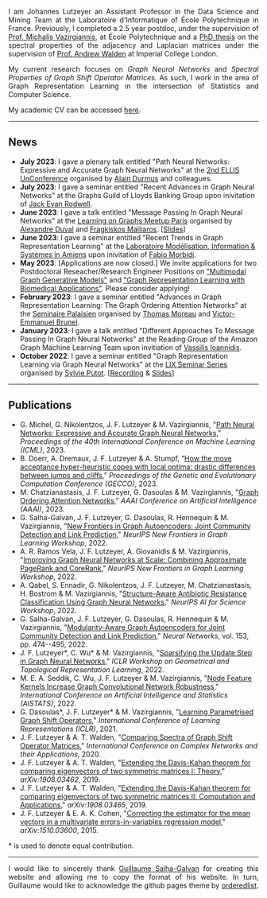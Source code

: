 <p style="text-align:justify">I am Johannes Lutzeyer an Assistant Professor in the Data Science and Mining Team at the Laboratoire d'Informatique of École Polytechnique in France. Previously, I completed a 2.5 year postdoc, under the supervision of <a href="https://scholar.google.fr/citations?user=aWGJYcMAAAAJ&hl=en" target="_blank">Prof. Michalis Vazirgiannis</a>, at École Polytechnique and a <a href="https://spiral.imperial.ac.uk/bitstream/10044/1/82477/1/Lutzeyer-J-2020-PhD-Thesis.pdf" target="_blank">PhD thesis</a> on the spectral properties of the adjacency and Laplacian matrices under the supervision of <a href="https://scholar.google.com/citations?user=6MrDZy8AAAAJ&hl=en" target="_blank"> Prof. Andrew Walden</a> at Imperial College London.
</p>

  
<p style="text-align:justify">
My current research focuses on <em>Graph Neural Networks</em> and <em>Spectral Properties of Graph Shift Operator Matrices.</em> As such, I work in the area of Graph Representation Learning in the intersection of Statistics and Computer Science. 
</p>


My academic CV can be accessed <a href="https://johanneslutzeyer.com/doc/JohannesLutzeyer_AcademicCV.pdf" target="_blank"> here</a>.


--- 

## News
- **July 2023**: I gave a plenary talk entitled "Path Neural Networks: Expressive and Accurate Graph Neural Networks" at the <a href="https://ellisunconference2023.github.io/" target="_blank">2nd ELLIS UnConference</a> organised by <a href="http://alain.perso.math.cnrs.fr/index.html" target="_blank">Alain Durmus</a> and colleagues.
- **July 2023**: I gave a seminar entitled "Recent Advances in Graph Neural Networks" at the Graphs Guild of Lloyds Banking Group upon inivitation of <a href="https://www.linkedin.com/in/jack-rodwell-a0a58612b/?originalSubdomain=uk" target="_blank">Jack Evan Rodwell</a>.
- **June 2023**: I gave a talk entitled "Message Passing In Graph Neural Networks" at the <a href="https://sites.google.com/view/learning-on-graph-paris-meetup/home" target="_blank">Learning on Graphs Meetup Paris</a> organised by <a href="https://alexduvalinho.github.io/" target="_blank">Alexandre Duval</a> and <a href="https://fragkiskos.me/" target="_blank">Fragkiskos Malliaros</a>. [<a href="https://t.co/P1EJzQntnq" target="_blank">Slides</a>]
- **June 2023**: I gave a seminar entitled "Recent Trends in Graph Representation Learning" at the <a href="https://www.mis.u-picardie.fr/" target="_blank">Laboratoire Modélisation, Information & Systèmes in Amiens</a> upon inivitation of <a href="https://home.mis.u-picardie.fr/~fabio/Index.html" target="_blank">Fabio Morbidi</a>.
- **May 2023**: [Applications are now closed.] We invite applications for two Postdoctoral Reseacher/Research Engineer Positions on <a href="http://www.lix.polytechnique.fr/dascim/wp-content/uploads/PositionInMultimodalGraphGenerativeModels.pdf" target="_blank">"Multimodal Graph Generative Models"</a> and <a href="http://www.lix.polytechnique.fr/dascim/wp-content/uploads/PositionInGraphRepresentationLearningWithBiomedicalApplications.pdf" target="_blank">"Graph Representation Learning with Biomedical Applications"</a>. Please consider applying!
- **February 2023**: I gave a seminar entitled "Advances in Graph Representation Learning: The Graph Ordering Attention Networks" at the <a href="https://palaisien.fly.dev/" target="_blank">Seminaire Palaisien</a> organised by <a href="https://tommoral.github.io/about.html" target="_blank">Thomas Moreau</a> and <a href="https://www.ensae.fr/en/faculty/2979-victor-emmanuel-brunel" target="_blank">Victor-Emmanuel Brunel</a>.
- **January 2023**: I gave a talk entitled "Different Approaches To Message Passing In Graph Neural Networks" at the Reading Group of the Amazon Graph Machine Learning Team upon invitiation of <a href="https://sites.google.com/site/vasioannidispw/" target="_blank">Vassilis Ioannidis</a>.
- **October 2022**: I gave a seminar entitled "Graph Representation Learning via Graph Neural Networks" at the <a href="https://enseignement.medias.polytechnique.fr/channels/#seminaires-du-lix" target="_blank">LIX Seminar Series</a> organised by <a href="http://www.lix.polytechnique.fr/Labo/Sylvie.Putot/" target="_blank">Sylvie Putot</a>. [<a href="https://enseignement.medias.polytechnique.fr/videos/graph-representation-learning-by-graph-neural-networks-by-johannes-lutzeyer-dascim-team-october-22/" target="_blank">Recording</a> & <a href="https://johanneslutzeyer.com/doc/2022-10-20_JohannesLutzeyer_GraphRepresentationLearningViaGraphNeuralNetworks_Handout.pdf" target="_blank">Slides</a>]


---

## Publications
- G. Michel, G. Nikolentzos, J. F. Lutzeyer & M. Vazirgiannis, "<a href="https://arxiv.org/pdf/2306.05955.pdf" target="_blank">Path Neural Networks: Expressive and Accurate Graph Neural Networks</a>," *Proceedings of the 40th International Conference on Machine Learning (ICML)*, 2023.
- B. Doerr, A. Dremaux, J. F. Lutzeyer & A. Stumpf, “<a href="https://arxiv.org/pdf/2304.10414.pdf" target="_blank">How the move acceptance hyper-heuristic copes with local optima: drastic differences between jumps and cliffs</a>,” *Proceedings of the Genetic and Evolutionary Computation Conference (GECCO)*, 2023.
- M. Chatzianastasis, J. F. Lutzeyer, G. Dasoulas & M. Vazirgiannis, "<a href="https://arxiv.org/pdf/2204.05351.pdf" target="_blank">Graph Ordering Attention Networks</a>," *AAAI Conference on Artificial Intelligence (AAAI)*, 2023.
-  G. Salha-Galvan, J. F. Lutzeyer, G. Dasoulas, R. Hennequin & M. Vazirgiannis, "<a href="https://arxiv.org/pdf/2211.08972.pdf" target="_blank">New Frontiers in Graph Autoencoders: Joint Community Detection and Link Prediction</a>," *NeurIPS New Frontiers in Graph Learning Workshop*, 2022.
- A. R. Ramos Vela, J. F. Lutzeyer, A. Giovanidis & M. Vazirgiannis, "<a href="https://arxiv.org/pdf/2211.04248.pdf" target="_blank">Improving Graph Neural Networks at Scale: Combining Approximate PageRank and CoreRank</a>," *NeurIPS New Frontiers in Graph Learning Workshop*, 2022.
- A. Qabel, S. Ennadir, G. Nikolentzos, J. F. Lutzeyer, M. Chatzianastasis, H. Bostrom & M. Vazirgiannis, "<a href="https://www.biorxiv.org/content/10.1101/2022.10.06.511103v1.full.pdf" target="_blank">Structure-Aware Antibiotic Resistance Classification Using Graph Neural Networks</a>," *NeurIPS AI for Science Workshop*,  2022.
- G. Salha-Galvan, J. F. Lutzeyer, G. Dasoulas, R. Hennequin & M. Vazirgiannis, "<a href="https://arxiv.org/pdf/2202.00961.pdf" target="_blank">Modularity-Aware Graph Autoencoders for Joint Community Detection and Link Prediction</a>," *Neural Networks*, vol. 153, pp. 474--495, 2022.
- J. F. Lutzeyer\*, C. Wu\* & M. Vazirgiannis, "<a href="https://arxiv.org/pdf/2109.00909.pdf" target="_blank">Sparsifying the Update Step in Graph Neural Networks</a>," *ICLR Workshop on Geometrical and Topological Representation Learning*, 2022. 
- M. E. A. Seddik, C. Wu, J. F. Lutzeyer & M. Vazirgiannis, "<a href="https://arxiv.org/pdf/2109.01785.pdf" target="_blank">Node Feature Kernels Increase Graph Convolutional Network Robustness</a>," *International Conference on Artificial Intelligence and Statistics (AISTATS)*, 2022.
- G. Dasoulas\*, J. F. Lutzeyer\* & M. Vazirgiannis, "<a href="https://arxiv.org/pdf/2101.10050.pdf" target="_blank">Learning Parametrised Graph Shift Operators</a>," *International Conference of Learning Representations (ICLR)*, 2021. 
- J. F. Lutzeyer & A. T. Walden, "<a href="https://spiral.imperial.ac.uk/bitstream/10044/1/82477/1/Lutzeyer-J-2020-PhD-Thesis.pdf#page=69" target="_blank">Comparing Spectra of Graph Shift Operator Matrices</a>," *International Conference on Complex Networks and their Applications*, 2020.
- J. F. Lutzeyer & A. T. Walden, "<a href="https://arxiv.org/pdf/1908.03462.pdf" target="_blank">Extending the Davis-Kahan theorem for comparing eigenvectors of two symmetric matrices I: Theory</a>," *arXiv:1908.03462*, 2019.
- J. F. Lutzeyer & A. T. Walden, "<a href="https://arxiv.org/pdf/1908.03465.pdf" target="_blank">Extending the Davis-Kahan theorem for comparing eigenvectors of two symmetric matrices II: Computation and Applications</a>," *arXiv:1908.03465*, 2019.
- J. F. Lutzeyer & E. A. K. Cohen, "<a href="https://arxiv.org/pdf/1510.03600.pdf" target="_blank">Correcting the estimator for the mean vectors in a multivariate errors-in-variables regression model</a>," *arXiv:1510.03600*, 2015.

\* is used to denote equal  contribution.

---

<p style="text-align:justify">
I would like to sincerely thank <a href="https://guillaumesalhagalvan.com/" target="_blank">Guillaume Salha-Galvan</a> for creating this website and allowing me to copy the format of his website.  In turn, Guillaume would like to acknowledge the github pages theme by <a href="https://github.com/orderedlist" target="_blank">orderedlist</a>.
</p>
